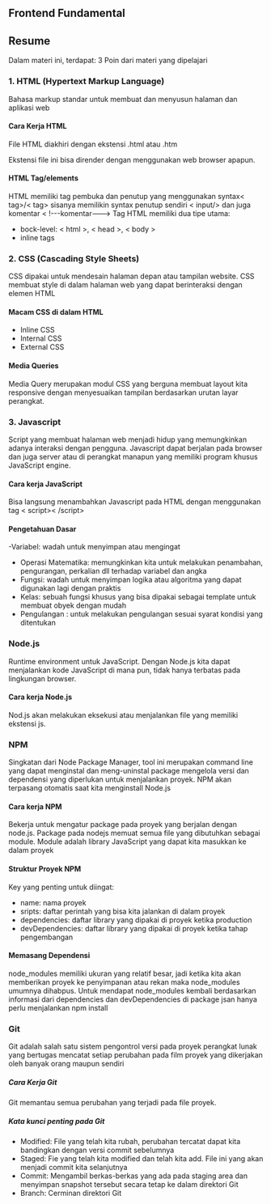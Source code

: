 ## Frontend Fundamental

## Resume
Dalam materi ini, terdapat:
3 Poin dari materi yang dipelajari

### 1. HTML (Hypertext Markup Language)
Bahasa markup standar untuk membuat dan menyusun halaman dan aplikasi web
#### Cara Kerja HTML
<p>File HTML diakhiri dengan ekstensi .html atau .htm</p>
Ekstensi file ini bisa dirender dengan menggunakan web browser apapun.

#### HTML Tag/elements
HTML memiliki tag pembuka dan penutup yang menggunakan syntax< tag>/< tag>
sisanya memilikin syntax penutup sendiri < input/> dan juga komentar < !---komentar--->
Tag HTML memiliki dua tipe utama:
- bock-level: < html >, < head >, < body >
- inline tags

### 2. CSS (Cascading Style Sheets)
CSS dipakai untuk mendesain halaman depan atau tampilan website. CSS membuat style di dalam halaman web yang dapat berinteraksi dengan elemen HTML
#### Macam CSS di dalam HTML
- Inline CSS
- Internal CSS
- External CSS
#### Media Queries
Media Query merupakan modul CSS yang berguna membuat layout kita responsive dengan menyesuaikan tampilan berdasarkan urutan layar perangkat.

### 3. Javascript
Script yang membuat halaman web menjadi hidup yang memungkinkan adanya interaksi dengan pengguna. Javascript dapat berjalan pada browser dan juga server atau di perangkat manapun yang memiliki program khusus JavaScript engine.
#### Cara kerja JavaScript
Bisa langsung menambahkan Javascript pada HTML dengan menggunakan tag < script>< /script>
#### Pengetahuan Dasar
-Variabel: wadah untuk menyimpan atau mengingat 
- Operasi Matematika: memungkinkan kita untuk melakukan penambahan, pengurangan, perkalian dll terhadap variabel dan angka
- Fungsi: wadah untuk menyimpan logika atau algoritma yang dapat digunakan lagi dengan praktis
- Kelas: sebuah fungsi khusus yang bisa dipakai sebagai template untuk membuat obyek dengan mudah
- Pengulangan : untuk melakukan pengulangan sesuai syarat kondisi yang ditentukan

### Node.js
Runtime environment untuk JavaScript.
Dengan Node.js kita dapat menjalankan kode JavaScript di mana pun, tidak hanya terbatas pada lingkungan browser.
#### Cara kerja Node.js
Nod.js akan melakukan eksekusi atau menjalankan file yang memiliki ekstensi js. 

### NPM 
Singkatan dari Node Package Manager, tool ini merupakan command line yang dapat menginstal dan meng-uninstal package mengelola versi dan dependensi yang diperlukan untuk menjalankan proyek. NPM akan terpasang otomatis saat kita menginstall Node.js

#### Cara kerja NPM 
Bekerja untuk mengatur package pada proyek yang berjalan dengan node.js. Package pada nodejs memuat semua file yang dibutuhkan sebagai module. Module adalah library JavaScript yang dapat kita masukkan ke dalam proyek

#### Struktur Proyek NPM
Key yang penting untuk diingat:
- name: nama proyek
- sripts: daftar perintah yang bisa kita jalankan di dalam proyek
- dependencies: daftar library yang dipakai di proyek ketika production
- devDependencies: daftar library yang dipakai di proyek ketika tahap pengembangan

#### Memasang Dependensi
node_modules memiliki ukuran yang relatif besar, jadi ketika kita akan memberikan proyek ke penyimpanan atau rekan maka node_modules umumnya dihabpus.
Untuk mendapat node_modules kembali berdasarkan informasi dari dependencies dan devDependencies di package jsan hanya perlu menjalankan npm install

### Git
Git adalah salah satu sistem pengontrol versi pada proyek perangkat lunak yang bertugas mencatat setiap perubahan pada film proyek yang dikerjakan oleh banyak orang maupun sendiri
##### Cara Kerja Git
Git memantau semua perubahan yang terjadi pada file proyek. 
##### Kata kunci penting pada Git
- Modified: File yang telah kita rubah, perubahan tercatat dapat kita bandingkan dengan versi commit sebelumnya 
- Staged: Fie yang telah kita modified dan telah kita add. File ini yang akan menjadi commit kita selanjutnya
- Commit: Mengambil berkas-berkas yang ada pada staging area dan menyimpan snapshot tersebut secara tetap ke dalam direktori Git
- Branch: Cerminan direktori Git









